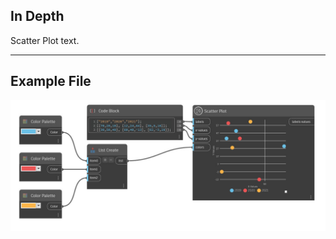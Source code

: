 ## In Depth
Scatter Plot text.
___
## Example File

![Scatter Plot](./CoreNodeModelsWpf.Charts.ScatterPlot_img.jpg)

